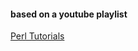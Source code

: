 #### based on a youtube playlist
[Perl Tutorials](https://youtube.com/playlist?list=PL1h5a0eaDD3rTG1U7w9wmff6ZAKDN3b16&si=5iFNbdy7jmSooDFO)